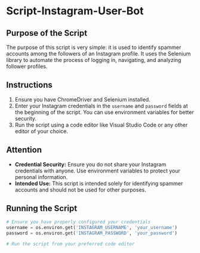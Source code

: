 # Script-Instagram-User-Bot

## Purpose of the Script
The purpose of this script is very simple: it is used to identify spammer accounts among the followers of an Instagram profile. It uses the Selenium library to automate the process of logging in, navigating, and analyzing follower profiles.

## Instructions
1. Ensure you have ChromeDriver and Selenium installed.
2. Enter your Instagram credentials in the `username` and `password` fields at the beginning of the script. You can use environment variables for better security.
3. Run the script using a code editor like Visual Studio Code or any other editor of your choice.

## Attention
- **Credential Security:** Ensure you do not share your Instagram credentials with anyone. Use environment variables to protect your personal information.
- **Intended Use:** This script is intended solely for identifying spammer accounts and should not be used for other purposes.

## Running the Script
```python
# Ensure you have properly configured your credentials
username = os.environ.get('INSTAGRAM_USERNAME', 'your_username')
password = os.environ.get('INSTAGRAM_PASSWORD', 'your_password')

# Run the script from your preferred code editor
